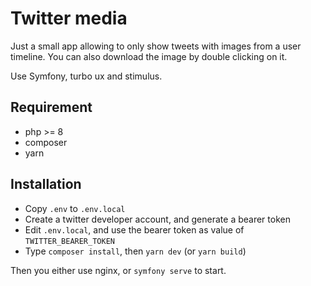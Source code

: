 # Twitter media

Just a small app allowing to only show tweets with images from a user timeline. You can also download the image by double clicking on it.

Use Symfony, turbo ux and stimulus.


## Requirement

- php >= 8
- composer
- yarn


## Installation

- Copy `.env` to `.env.local`
- Create a twitter developer account, and generate a bearer token
- Edit `.env.local`, and use the bearer token as value of `TWITTER_BEARER_TOKEN`
- Type `composer install`, then `yarn dev` (or `yarn build`)


Then you either use nginx, or `symfony serve` to start.